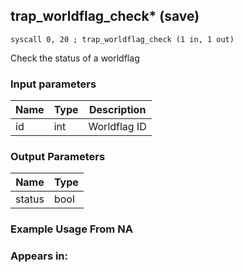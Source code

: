 ## trap_worldflag_check* (save)

`syscall 0, 20 ; trap_worldflag_check (1 in, 1 out)`

Check the status of a worldflag

### Input parameters
| Name | Type | Description
|------|------|------------
| id   | int   | Worldflag ID


### Output Parameters
| Name | Type
|------|-----
| status   | bool   
### Example Usage From NA



### Appears in:



